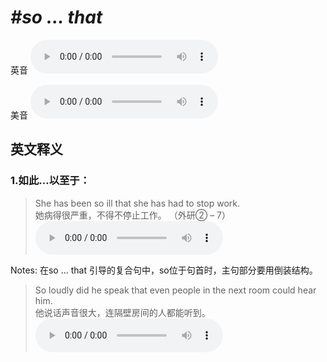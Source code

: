 # ***\#so ... that*** 
英音
<audio src="./media/so ... that1.aac" controls="controls"></audio>

美音
<audio src="./media/so ... that2.aac" controls="controls"></audio>



  

英文释义
---
### 1.**如此…以至于：**  

 > She has been so ill that she has had to stop work.  
 > 她病得很严重，不得不停止工作。  （外研② – 7）  
<audio src="./media/so-14.aac" controls="controls"></audio>

Notes: 在so ... that 引导的复合句中，so位于句首时，主句部分要用倒装结构。  
 > So loudly did he speak that even people in the next room could hear him.   
 > 他说话声音很大，连隔壁房间的人都能听到。    
<audio src="./media/so-15.aac" controls="controls"></audio>


